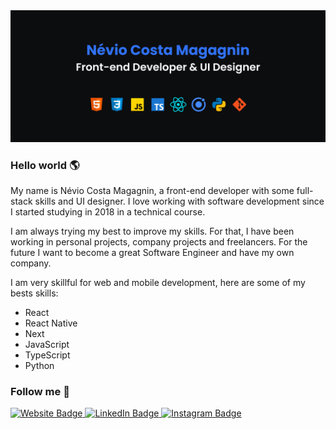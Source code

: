 <img src="github-intro.png" alt="Intro banner">

### Hello world :earth_americas:

My name is Névio Costa Magagnin, a front-end developer with some full-stack skills and UI designer. I love working with software development since I started studying in 2018 in a technical course.

I am always trying my best to improve my skills. For that, I have been working in personal projects, company projects and freelancers. For the future I want to become a great Software Engineer and have my own company.

I am very skillful for web and mobile development, here are some of my bests skills:
- React
- React Native
- Next
- JavaScript
- TypeScript
- Python

### Follow me :dart:

<p>
  <a href="https://nevi0.github.io/" target="_blank" rel="noreferrer">
    <img src="https://img.shields.io/badge/website-000000?style=for-the-badge&logo=About.me&logoColor=white" target="_blank" rel="noreferrer" alt="Website Badge">
  </a> 
  
  <a href="https://www.linkedin.com/in/n%C3%A9vio-magagnin-045710177/" target="_blank" rel="noreferrer">
    <img src="https://img.shields.io/badge/LinkedIn-0077B5?style=for-the-badge&logo=linkedin&logoColor=white" alt="LinkedIn Badge">
  </a> 
  
  <a href="https://www.instagram.com/nevio_costa/" target="_blank" rel="noreferrer">
    <img src="https://img.shields.io/badge/Instagram-E4405F?style=for-the-badge&logo=instagram&logoColor=white" alt="Instagram Badge">
  </a>
</p>
